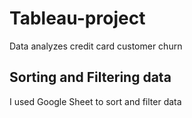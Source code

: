 # Tableau-project
Data analyzes credit card customer churn 

## Sorting and Filtering data
I used Google Sheet to sort and filter data
